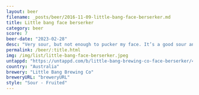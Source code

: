 ```yaml
---
layout: beer
filename: _posts/beer/2016-11-09-little-bang-face-berserker.md
title: Little bang face berserker
category: beer
score: 7
beer-date: "2023-02-28"
desc: "Very sour, but not enough to pucker my face. It’s a good sour and pretty easy drinking for that"
permalink: /beer/:title.html
img: /img/list/little-bang-face-berserker.jpeg
untappd: "https://untappd.com/b/little-bang-brewing-co-face-berserker/4827130"
country: "Australia"
brewery: "Little Bang Brewing Co"
breweryURL: "breweryURL"
style: "Sour - Fruited"
---
```

